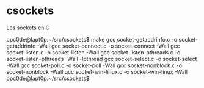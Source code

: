 # csockets
Les sockets en C

opc0de@lapt0p:~/src/csockets$ make
gcc socket-getaddrinfo.c -o socket-getaddrinfo -Wall
gcc socket-connect.c -o socket-connect -Wall
gcc socket-listen.c -o socket-listen -Wall
gcc socket-listen-pthreads.c -o socket-listen-pthreads -Wall -lpthread
gcc socket-select.c -o socket-select -Wall
gcc socket-poll.c -o socket-poll -Wall
gcc socket-nonblock.c -o socket-nonblock -Wall
gcc socket-win-linux.c -o socket-win-linux -Wall
opc0de@lapt0p:~/src/csockets$
